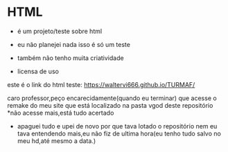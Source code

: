 # HTML

 - é um projeto/teste sobre html 
 
 - eu não planejei nada isso é só um teste
 
 - também não tenho muita criatividade
 
 - licensa de uso 
 
 este é o link do html teste: https://waltervi666.github.io/TURMAF/
 
 caro professor,peço encarecidamente(quando eu terminar) que acesse o remake do meu site que está localizado na pasta vgod deste repositório *não acesse mais,está tudo acertado
 
 - apaguei tudo e upei de novo por que tava lotado o repositório nem eu tava entendendo mais,eu não fiz de ultima hora(eu tenho tudo salvo no meu hd,até mesmo a data.)
